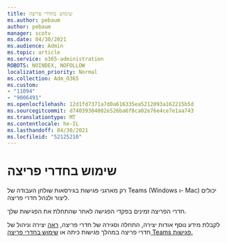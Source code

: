 ```yaml
---
title: שימוש בחדרי פריצה
ms.author: pebaum
author: pebaum
manager: scotv
ms.date: 04/30/2021
ms.audience: Admin
ms.topic: article
ms.service: o365-administration
ROBOTS: NOINDEX, NOFOLLOW
localization_priority: Normal
ms.collection: Adm_O365
ms.custom:
- "11094"
- "9006491"
ms.openlocfilehash: 12d1fd7371a7d0a616335ea5212093a162215b5d
ms.sourcegitcommit: d74039304002e526ba6f8ca02e76e4ce7e1aa743
ms.translationtype: MT
ms.contentlocale: he-IL
ms.lasthandoff: 04/30/2021
ms.locfileid: "52125210"
---
```

# <a name="use-breakout-rooms"></a>שימוש בחדרי פריצה

רק מארגני פגישות בגירסאות שולחן העבודה של Teams (Windows ו- Mac) יכולים ליצור ולנהל חדרי פריצה. 

חדרי הפריצה זמינים בפקדי הפגישה לאחר שהתחלת את הפגישות שלך.

לקבלת מידע נוסף אודות יצירה, התחלה וסגירה של חדרי פריצה, [ראה]() יצירה וניהול של חדרי פריצה במהלך פגישות כיתה או [שימוש בחדרי פריצה Teams פגישות.](https://support.microsoft.com/office/use-breakout-rooms-in-teams-meetings-7de1f48a-da07-466c-a5ab-4ebace28e461)